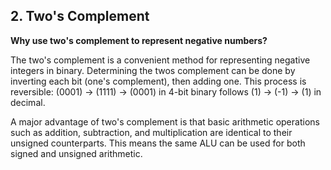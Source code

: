 ## **2. Two's Complement**
**Why use two's complement to represent negative numbers?**

The two's complement is a convenient method for representing negative integers in binary. Determining the twos complement can be done by inverting each bit (one's complement), then adding one. This process is reversible: (0001) -> (1111) -> (0001) in 4-bit binary follows (1) -> (-1) -> (1) in decimal.

A major advantage of two's complement is that basic arithmetic operations such as addition, subtraction, and multiplication are identical to their unsigned counterparts. This means the same ALU can be used for both signed and unsigned arithmetic.
